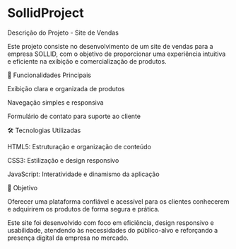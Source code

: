 ﻿# SollidProject
Descrição do Projeto - Site de Vendas

Este projeto consiste no desenvolvimento de um site de vendas para a empresa SOLLID, com o objetivo de proporcionar uma experiência intuitiva e eficiente na exibição e comercialização de produtos.

🛒 Funcionalidades Principais

Exibição clara e organizada de produtos

Navegação simples e responsiva

Formulário de contato para suporte ao cliente

🛠️ Tecnologias Utilizadas

HTML5: Estruturação e organização de conteúdo

CSS3: Estilização e design responsivo

JavaScript: Interatividade e dinamismo da aplicação

🎯 Objetivo

Oferecer uma plataforma confiável e acessível para os clientes conhecerem e adquirirem os produtos de forma segura e prática.

Este site foi desenvolvido com foco em eficiência, design responsivo e usabilidade, atendendo às necessidades do público-alvo e reforçando a presença digital da empresa no mercado.
